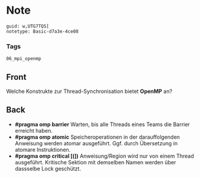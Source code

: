# Note
```
guid: w,UTG7TQS[
notetype: Basic-d7a3e-4ce08
```

### Tags
```
06_mpi_openmp
```

## Front
Welche Konstrukte zur Thread-Synchronisation bietet <b>OpenMP</b> an?

## Back
<div>
<div><ul>
<li><strong>#pragma omp barrier</strong> Warten, bis alle Threads eines Teams die Barrier erreicht haben.</li>
<li><strong>#pragma omp atomic</strong> Speicheroperationen in der darauffolgenden Anweisung werden atomar ausgeführt. Ggf. durch Übersetzung in atomare Instruktionen.</li>
<li><strong>#pragma omp critical [(<name>])</strong>
 Anweisung/Region wird nur von einem Thread ausgeführt. Kritische 
Sektion mit demselben Namen werden über dassselbe Lock geschützt.</li>
</ul>
</div></div>
